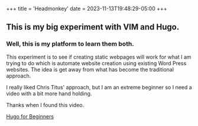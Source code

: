 +++
title = 'Headmonkey'
date = 2023-11-13T19:48:29-05:00
+++
## This is my big experiment with VIM and Hugo.
### Well, this is my platform to learn them both.

This experiment is to see if creating static webpages will work for what I am trying to do which is 
automate website creation using existing Word Press websites. The idea is get away from what has become the traditional approach.

I really liked Chris Titus' approach, but I am an extreme beginner so I need a video with a bit more hand holding.

Thanks when I found this video.

[Hugo for Beginners](https://youtu.be/ZFL09qhKi5I?si=uiwfGICcgkmGPgBg)



